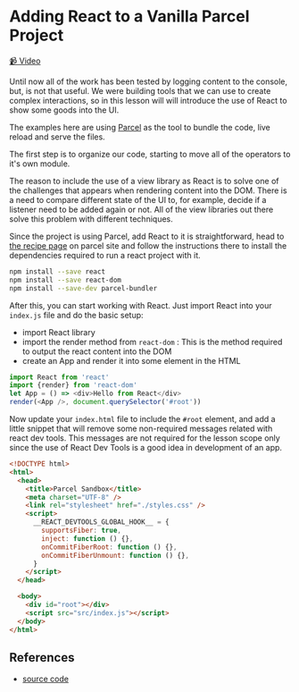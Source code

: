 # Adding React to a Vanilla Parcel Project

[📹 Video](https://egghead.io/lessons/egghead-adding-react-to-a-vanilla-parcel-project)

Until now all of the work has been tested by logging content to the console, but, is not that useful. We were building tools that we can use to create complex interactions, so in this lesson will will introduce the use of React to show some goods into the UI.

The examples here are using [Parcel](https://parceljs.org/getting_started.html) as the tool to bundle the code, live reload and serve the files.

The first step is to organize our code, starting to move all of the operators to it's own module.

The reason to include the use of a view library as React is to solve one of the challenges that appears when rendering content into the DOM. There is a need to compare different state of the UI to, for example, decide if a listener need to be added again or not. All of the view libraries out there solve this problem with different techniques.

Since the project is using Parcel, add React to it is straightforward, head to [the recipe page](https://parceljs.org/recipes.html) on parcel site and follow the instructions there to install the dependencies required to run a react project with it.

```bash
npm install --save react
npm install --save react-dom
npm install --save-dev parcel-bundler
```

After this, you can start working with React. Just import React into your `index.js` file and do the basic setup:

- import React library
- import the render method from `react-dom` : This is the method required to output the react content into the DOM
- create an App and render it into some element in the HTML

```javascript
import React from 'react'
import {render} from 'react-dom'
let App = () => <div>Hello from React</div>
render(<App />, document.querySelector('#root'))
```

Now update your `index.html` file to include the `#root` element, and add a little snippet that will remove some non-required messages related with react dev tools. This messages are not required for the lesson scope only since the use of React Dev Tools is a good idea in development of an app.

```html
<!DOCTYPE html>
<html>
  <head>
    <title>Parcel Sandbox</title>
    <meta charset="UTF-8" />
    <link rel="stylesheet" href="./styles.css" />
    <script>
      __REACT_DEVTOOLS_GLOBAL_HOOK__ = {
        supportsFiber: true,
        inject: function () {},
        onCommitFiberRoot: function () {},
        onCommitFiberUnmount: function () {},
      }
    </script>
  </head>

  <body>
    <div id="root"></div>
    <script src="src/index.js"></script>
  </body>
</html>
```

## References

- [source code](https://github.com/johnlindquist/crafting-functions/blob/adding-react/index.html)
